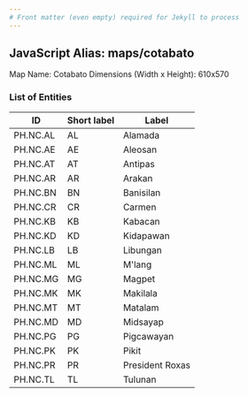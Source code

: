 ```yaml
---
# Front matter (even empty) required for Jekyll to process
---
```


## JavaScript Alias: maps/cotabato

Map Name: Cotabato
Dimensions (Width x Height): 610x570





### List of Entities

ID | Short label | Label
---|---|---|
PH.NC.AL | AL | Alamada
PH.NC.AE | AE | Aleosan
PH.NC.AT | AT | Antipas
PH.NC.AR | AR | Arakan
PH.NC.BN | BN | Banisilan
PH.NC.CR | CR | Carmen
PH.NC.KB | KB | Kabacan
PH.NC.KD | KD | Kidapawan
PH.NC.LB | LB | Libungan
PH.NC.ML | ML | M'lang
PH.NC.MG | MG | Magpet
PH.NC.MK | MK | Makilala
PH.NC.MT | MT | Matalam
PH.NC.MD | MD | Midsayap
PH.NC.PG | PG | Pigcawayan
PH.NC.PK | PK | Pikit
PH.NC.PR | PR | President Roxas
PH.NC.TL | TL | Tulunan